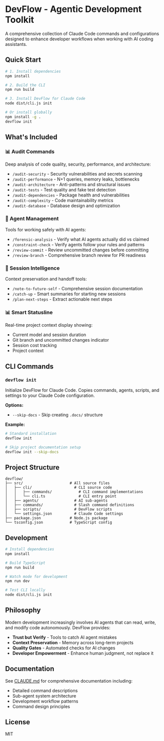 # DevFlow - Agentic Development Toolkit

A comprehensive collection of Claude Code commands and configurations designed to enhance developer workflows when working with AI coding assistants.

## Quick Start

```bash
# 1. Install dependencies
npm install

# 2. Build the CLI
npm run build

# 3. Install DevFlow for Claude Code
node dist/cli.js init

# Or install globally
npm install -g .
devflow init
```

## What's Included

### 📊 Audit Commands
Deep analysis of code quality, security, performance, and architecture:
- `/audit-security` - Security vulnerabilities and secrets scanning
- `/audit-performance` - N+1 queries, memory leaks, bottlenecks
- `/audit-architecture` - Anti-patterns and structural issues
- `/audit-tests` - Test quality and fake test detection
- `/audit-dependencies` - Package health and vulnerabilities
- `/audit-complexity` - Code maintainability metrics
- `/audit-database` - Database design and optimization

### 🤖 Agent Management
Tools for working safely with AI agents:
- `/forensic-analysis` - Verify what AI agents actually did vs claimed
- `/constraint-check` - Verify agents follow your rules and patterns
- `/review-commit` - Review uncommitted changes before committing
- `/review-branch` - Comprehensive branch review for PR readiness

### 📝 Session Intelligence
Context preservation and handoff tools:
- `/note-to-future-self` - Comprehensive session documentation
- `/catch-up` - Smart summaries for starting new sessions
- `/plan-next-steps` - Extract actionable next steps

### 📊 Smart Statusline
Real-time project context display showing:
- Current model and session duration
- Git branch and uncommitted changes indicator
- Session cost tracking
- Project context

## CLI Commands

### `devflow init`
Initialize DevFlow for Claude Code. Copies commands, agents, scripts, and settings to your Claude Code configuration.

**Options:**
- `--skip-docs` - Skip creating `.docs/` structure

**Example:**
```bash
# Standard installation
devflow init

# Skip project documentation setup
devflow init --skip-docs
```

## Project Structure

```
devflow/
├── src/                     # All source files
│   ├── cli/                   # CLI source code
│   │   ├── commands/            # CLI command implementations
│   │   └── cli.ts               # CLI entry point
│   ├── agents/                # AI sub-agents
│   ├── commands/              # Slash command definitions
│   ├── scripts/               # DevFlow scripts
│   └── settings.json          # Claude Code settings
├── package.json             # Node.js package
└── tsconfig.json            # TypeScript config
```

## Development

```bash
# Install dependencies
npm install

# Build TypeScript
npm run build

# Watch mode for development
npm run dev

# Test CLI locally
node dist/cli.js init
```

## Philosophy

Modern development increasingly involves AI agents that can read, write, and modify code autonomously. DevFlow provides:

- **Trust but Verify** - Tools to catch AI agent mistakes
- **Context Preservation** - Memory across long-term projects
- **Quality Gates** - Automated checks for AI changes
- **Developer Empowerment** - Enhance human judgment, not replace it

## Documentation

See [CLAUDE.md](./CLAUDE.md) for comprehensive documentation including:
- Detailed command descriptions
- Sub-agent system architecture
- Development workflow patterns
- Command design principles

## License

MIT
